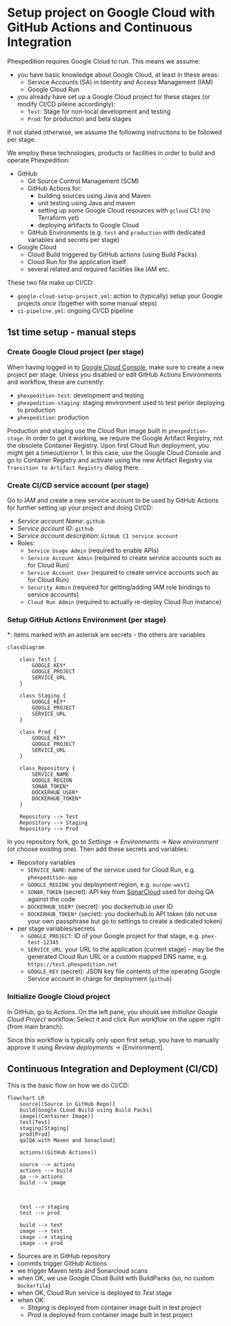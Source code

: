 # Setup project on Google Cloud with GitHub Actions and Continuous Integration

Phexpedition requires Google Cloud to run. This means we assume:

- you have basic knowledge about Google Cloud, at least in these areas:
    - Service Accounts (SA) in Identity and Access Management (IAM)
    - Google Cloud Run
- you already have set up a Google Cloud project for these stages (or modify CI/CD pileine accordingly):
    - `Test`: Stage for non-local development and testing
    - `Prod`: for production and beta stages

If not stated otherwise, we assume the following instructions to be followed per stage.

We employ these technologies, products or facilities in order to build and operate Phexpedition:

- GitHub
    - Git Source Control Management (SCM)
    - GitHub Actions for:
        - building sources using Java and Maven
        - unit testing using Java and maven
        - setting up _some_ Google Cloud resources with `gcloud` CLI (no Terraform yet)
        - deploying artifacts to Google Cloud
    - GitHub Environments (e.g. `test` and `production` with dedicated variables and secrets per stage)
- Google Cloud
    - Cloud Build triggered by GitHub actions (using Build Packs)
    - Cloud Run for the application itself
    - several related and required facilities like IAM etc.

These two file make up CI/CD:

- `google-cloud-setup-project.yml`: action to (typically) setup your Google projects *once* (together with some manual steps)
- `ci-pipeline.yml`: ongoing CI/CD pipeline

## 1st time setup - manual steps

### Create Google Cloud project (per stage)

When having logged in to [Google Cloud Console](https://console.cloud.google.com),
make sure to create a new project per stage. Unless you disabled or edit GitHub Actions Environments and workflow, these are currently:

- `phexpedition-test`: development and testing
- `phexpedition-staging`: staging environment used to test perior deploying to production
- `phexpedition`: production

Production and staging use the Cloud Run image built in `phexpedition-stage`. In order to get
it working, we require the Google Artifact Registry, not the obsolete Container Registry.
Upon first Cloud Run deployment, you might get a timeout/error 1. In this case, use
the Google Cloud Console and go to Container Registry and activate using the new
Artifact Registry via `Transition to Artifact Registry` dialog there.


### Create CI/CD service account (per stage)

Go to *IAM* and create a new service account to be used by GitHub Actions
for further setting up your project and doing CI/CD:

- _Service account Name_: `github`
- _Service account ID_: `github`
- _Service account description_: `GitHub CI service account`
- Roles:
    - `Service Usage Admin` (required to enable APIs)
    - `Service Account Admin` (required to create service accounts such as for Cloud Run)
    - `Service Account User` (required to create service accounts such as for Cloud Run)
    - `Security Admin` (required for getting/adding IAM role bindings to service accounts)
    - `Cloud Run Admin` (required to actually re-deploy Cloud Run instance)


### Setup GitHub Actions Environment (per stage)

*: items marked with an asterisk are secrets - the others are variables

```mermaid
classDiagram

    class Test {
        GOOGLE_KEY*
        GOOGLE_PROJECT
        SERVICE_URL
    }

    class Staging {
        GOOGLE_KEY*
        GOOGLE_PROJECT
        SERVICE_URL
    }

    class Prod {
        GOOGLE_KEY*
        GOOGLE_PROJECT
        SERVICE_URL
    }

    class Repository {
        SERVICE_NAME
        GOOGLE_REGION
        SONAR_TOKEN*
        DOCKERHUB_USER*
        DOCKERHUB_TOKEN*
    }

    Repository --> Test
    Repository --> Staging
    Repository --> Prod

```
In you repository fork, go to _Settings_ &rarr; _Environments_ &rarr; _New environment_ (or choose existing one).
Then add these secrets and variables:

- Repository variables
  - `SERVICE_NAME`: name of the service used for Cloud Run, e.g. `phexpedition-app`
  - `GOOGLE_REGION`: you deployment region, e.g. `europe-west1`
  - `SONAR_TOKEN` (secret): API key from [SonarCloud](https://sonarcloud.io) used for doing QA against the code
  - `DOCKERHUB_USER*` (secret): you dockerhub.io user ID
  - `DOCKERHUB_TOKEN*` (secret): you dockerhub.io API token (do not use your own passphrase but go to settings to create a dedicated token)
- per stage variables/secrets
  - `GOOGLE_PROJECT`: ID of your Google project for that stage, e.g. `phex-test-12345`
  - `SERVICE_URL`: your URL to the application (current stage) - may be the generated Cloud Run URL or a custom mapped DNS name, e.g. `https://test.phexpedition.net`
  - `GOOGLE_KEY` (secret): JSON key file contents of the operating Google Service account in charge for deployment (`github`)


### Initialize Google Cloud project

In GitHub, go to _Actions_. On the left pane, you should see _Initialize Google Cloud Project_ workflow.
Select it and click _Run workflow_ on the upper right (from main branch).

Since this workflow is typically only upon first setup, you have to manually
approve it using _Review deployments_ &rarr; [Environment].

## Continuous Integration and Deployment (CI/CD)

This is the basic flow on how we do CI/CD:

```mermaid
flowchart LR
    source[(Source in GitHub Repo)]
    build[Google CLoud Build using Build Packs]
    image[(Container Image)]
    test[Test]
    staging[Staging]
    prod[Prod]
    qa[QA with Maven and Sonacloud]
    
    actions((GitHub Actions))
    
    source --> actions
    actions --> build
    qa --> actions
    build --> image
    
    
    
    test --> staging
    test --> prod

    build --> test
    image --> test
    image --> staging
    image --> prod
```

- Sources are in GitHub repository
- commits trigger GitHub Actions
- we trigger Maven tests and Sonarcloud scans
- when OK, we use Google Cloud Build with BuildPacks (so, no custom `Dockerfile`)
- when OK, Cloud Run service is deployed to *Test* stage
- when OK:
  - *Staging* is deployed from container image built in test project
  - *Prod* is deployed from container image built in test project